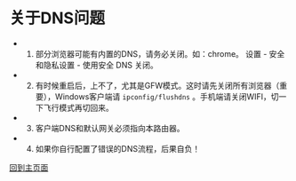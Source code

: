 # 关于DNS问题            

* 1. 部分浏览器可能有内置的DNS，请务必关闭。如：chrome。 设置 - 安全和隐私设置 - 使用安全 DNS 关闭。             
* 2. 有时候重启后，上不了，尤其是GFW模式。这时请先关闭所有浏览器（重要），Windows客户端请 `ipconfig/flushdns` 。手机端请关闭WIFI，切一下飞行模式再切回来。          
* 3. 客户端DNS和默认网关必须指向本路由器。          
* 4. 如果你自行配置了错误的DNS流程，后果自负！         

[回到主页面](https://boduoyejieyi666.github.io/whonolikeboduoyejieyi/)        
